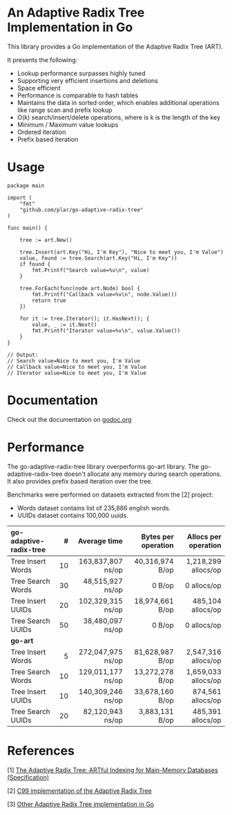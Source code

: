 An Adaptive Radix Tree Implementation in Go
====

This library provides a Go implementation of the Adaptive Radix Tree (ART).

It presents the following:
* Lookup performance surpasses highly tuned
* Supporting very efficient insertions and deletions
* Space efficient
* Performance is comparable to hash tables
* Maintains the data in sorted order, which enables additional operations like range scan and prefix lookup
* O(k) search/insert/delete operations, where is k is the length of the key
* Minimum / Maximum value lookups
* Ordered iteration
* Prefix based iteration

# Usage

```
package main

import (
    "fmt"
    "github.com/plar/go-adaptive-radix-tree"
)

func main() {

    tree := art.New()

    tree.Insert(art.Key("Hi, I'm Key"), "Nice to meet you, I'm Value")
    value, found := tree.Search(art.Key("Hi, I'm Key"))
    if found {
        fmt.Printf("Search value=%v\n", value)
    }

    tree.ForEach(func(node art.Node) bool {
        fmt.Printf("Callback value=%v\n", node.Value())
        return true
    })

    for it := tree.Iterator(); it.HasNext(); {
        value, _ := it.Next()
        fmt.Printf("Iterator value=%v\n", value.Value())
    }
}

// Output:
// Search value=Nice to meet you, I'm Value
// Callback value=Nice to meet you, I'm Value
// Iterator value=Nice to meet you, I'm Value

```

# Documentation

Check out the documentation on [godoc.org](http://godoc.org/github.com/plar/go-adaptive-radix-tree)

# Performance

The go-adaptive-radix-tree library overperforms go-art library.
The go-adaptive-radix-tree doesn't allocate any memory during search operations.
It also provides prefix based iteration over the tree.

Benchmarks were performed on datasets extracted from the [2] project:
- Words dataset contains list of 235,886 english words.
- UUIDs dataset contains 100,000 uuids.

|**go-adaptive-radix-tree**| #  | Average time      |Bytes per operation|Allocs per operation |
|:-------------------------|---:|------------------:|------------------:|--------------------:|
|       Tree Insert Words  | 10 | 163,837,807 ns/op |   40,316,974 B/op | 1,218,299 allocs/op |
|       Tree Search Words  | 30 |  48,515,927 ns/op |            0 B/op |         0 allocs/op |
|       Tree Insert UUIDs  | 20 | 102,329,315 ns/op |   18,974,661 B/op |   485,104 allocs/op |
|       Tree Search UUIDs  | 50 |  38,480,097 ns/op |            0 B/op |         0 allocs/op |
|**go-art**                |    |                   |                   |                     |
|       Tree Insert Words  |  5 | 272,047,975 ns/op |   81,628,987 B/op | 2,547,316 allocs/op |
|       Tree Search Words  | 10 | 129,011,177 ns/op |   13,272,278 B/op | 1,659,033 allocs/op |
|       Tree Insert UUIDs  | 10 | 140,309,246 ns/op |   33,678,160 B/op |   874,561 allocs/op |
|       Tree Search UUIDs  | 20 |  82,120,943 ns/op |    3,883,131 B/op |   485,391 allocs/op |

# References

[1] [The Adaptive Radix Tree: ARTful Indexing for Main-Memory Databases (Specification)](http://www-db.in.tum.de/~leis/papers/ART.pdf)

[2] [C99 implementation of the Adaptive Radix Tree](https://github.com/armon/libart)

[3] [Other Adaptive Radix Tree implementation in Go](https://github.com/kellydunn/go-art)
